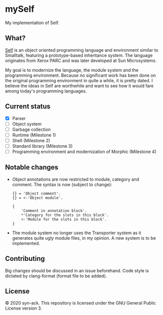 # mySelf

My implementation of Self.

## What?

[Self](https://selflanguage.org/) is an object oriented programming language and
environment similar to Smalltalk, featuring a prototype-based inheritance system.
The language originates from Xerox PARC and was later developed at Sun Microsystems.

My goal is to modernize the language, the module system and the programming
environment. Because no significant work has been done on the original
programming environment in quite a while, it is pretty dated. I believe the
ideas in Self are worthwhile and want to see how it would fare among today's
programming languages.

## Current status

- [x] Parser
- [ ] Object system
- [ ] Garbage collection
- [ ] Runtime (Milestone 1)
- [ ] Shell (Milestone 2)
- [ ] Standard library (Milestone 3)
- [ ] Programming environment and modernization of Morphic (Milestone 4)

## Notable changes

- Object annotations are now restricted to module, category and comment. The
  syntax is now (subject to change):

  ```self
  {} = 'Object comment'.
  {} = <-'Object module'.

  {
      'Comment in annotation block'.
      *'Category for the slots in this block'.
      <-'Module for the slots in this block'.
  }
  ```

- The module system no longer uses the Transporter system as it generates quite
  ugly module files, in my opinion. A new system is to be implemented.

## Contributing

Big changes should be discussed in an issue beforehand. Code style is dictated
by clang-format (format file to be added).

## License

&copy; 2020 syn-ack. This repository is licensed under the GNU General Public
License version 3.
